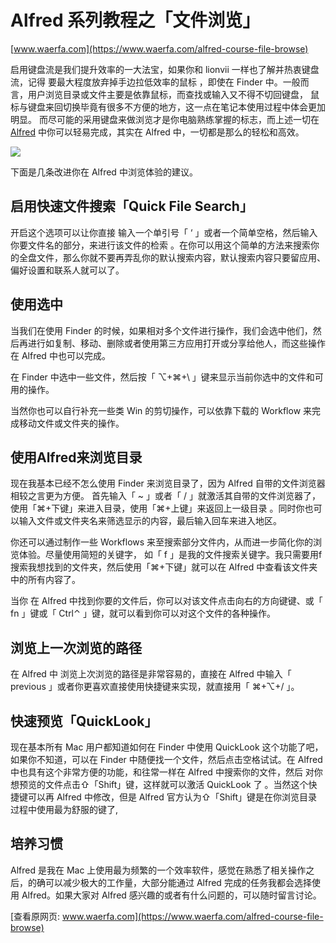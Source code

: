 # Alfred 系列教程之「文件浏览」

[www.waerfa.com](https://www.waerfa.com/alfred-course-file-browse)

启用键盘流是我们提升效率的一大法宝，如果你和 lionvii 一样也了解并热衷键盘流，记得 要最大程度放弃掉手边拉低效率的鼠标 ，即使在 Finder 中。一般而言，用户浏览目录或文件主要是依靠鼠标，而查找或输入又不得不切回键盘， 鼠标与键盘来回切换毕竟有很多不方便的地方，这一点在笔记本使用过程中体会更加明显。 而尽可能的采用键盘来做浏览才是你电脑熟练掌握的标志，而上述一切在 [Alfred](https://www.waerfa.com/tag/alfred "View all posts in Alfred") 中你可以轻易完成，其实在 Alfred 中，一切都是那么的轻松和高效。

![](https://cubox.pro/c/filters:no_upscale()?imageUrl=https%3A%2F%2Fwww.waerfa.com%2Fimages%2F2015%2F10%2Falfred%2520mac%2520logo.png)

下面是几条改进你在 Alfred 中浏览体验的建议。

## 启用快速文件搜索「Quick File Search」

开启这个选项可以让你直接 输入一个单引号「 ‘ 」或者一个简单空格，然后输入你要文件名的部分，来进行该文件的检索 。在你可以用这个简单的方法来搜索你的全盘文件，那么你就不要再弄乱你的默认搜索内容，默认搜索内容只要留应用、偏好设置和联系人就可以了。

## 使用选中

当我们在使用 Finder 的时候，如果相对多个文件进行操作，我们会选中他们，然后再进行如复制、移动、删除或者使用第三方应用打开或分享给他人，而这些操作在 Alfred 中也可以完成。

在 Finder 中选中一些文件，然后按「 ⌥+⌘+\\ 」键来显示当前你选中的文件和可用的操作。

当然你也可以自行补充一些类 Win 的剪切操作，可以依靠下载的 Workflow 来完成移动文件或文件夹的操作。

## 使用Alfred来浏览目录

现在我基本已经不怎么使用 Finder 来浏览目录了，因为 Alfred 自带的文件浏览器相较之言更为方便。 首先输入「 ~ 」或者「 / 」就激活其自带的文件浏览器了，使用「⌘+下键」来进入目录，使用「⌘+上键」来返回上一级目录 。同时你也可以输入文件或文件夹名来筛选显示的内容，最后输入回车来进入地区。

你还可以通过制作一些 Workflows 来至搜索部分文件内，从而进一步简化你的浏览体验。尽量使用简短的关键字， 如「 f 」是我的文件搜索关键字。我只需要用f搜索我想找到的文件夹，然后使用「⌘+下键」就可以在 Alfred 中查看该文件夹中的所有内容了。

当你 在 Alfred 中找到你要的文件后，你可以对该文件点击向右的方向键键、或「 fn 」键或「 Ctrl⌃ 」键，就可以看到你可以对这个文件的各种操作。

## 浏览上一次浏览的路径

在 Alfred 中 浏览上次浏览的路径是非常容易的，直接在 Alfred 中输入「 previous 」或者你更喜欢直接使用快捷键来实现，就直接用「 ⌘+⌥+/ 」。

## 快速预览「QuickLook」

现在基本所有 Mac 用户都知道如何在 Finder 中使用 QuickLook 这个功能了吧，如果你不知道，可以在 Finder 中随便找一个文件，然后点击空格试试。在 Alfred 中也具有这个非常方便的功能，和往常一样在 Alfred 中搜索你的文件，然后 对你想预览的文件点击⇧「Shift」键，这样就可以激活 QuickLook 了 。当然这个快捷键可以再 Alfred 中修改，但是 Alfred 官方认为⇧「Shift」键是在你浏览目录过程中使用最为舒服的键了,

## 培养习惯

Alfred 是我在 Mac 上使用最为频繁的一个效率软件，感觉在熟悉了相关操作之后，的确可以减少极大的工作量，大部分能通过 Alfred 完成的任务我都会选择使用 Alfred。如果大家对 Alfred 感兴趣的或者有什么问题的，可以随时留言讨论。

[查看原网页: www.waerfa.com](https://www.waerfa.com/alfred-course-file-browse)